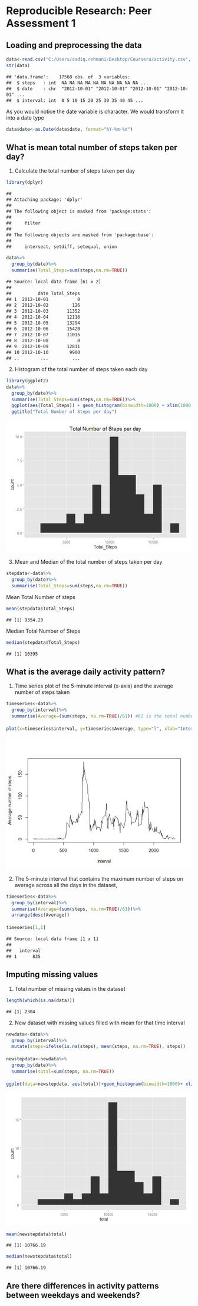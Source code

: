 # Reproducible Research: Peer Assessment 1


## Loading and preprocessing the data


```r
data<-read.csv("C:/Users/sadiq.rehmani/Desktop/Coursera/activity.csv", stringsAsFactor = FALSE)
str(data)
```

```
## 'data.frame':	17568 obs. of  3 variables:
##  $ steps   : int  NA NA NA NA NA NA NA NA NA NA ...
##  $ date    : chr  "2012-10-01" "2012-10-01" "2012-10-01" "2012-10-01" ...
##  $ interval: int  0 5 10 15 20 25 30 35 40 45 ...
```

As you would notice the date variable is character. We would transform it into a date type


```r
data$date<-as.Date(data$date, format="%Y-%m-%d")
```


## What is mean total number of steps taken per day?

1. Calculate the total number of steps taken per day


```r
library(dplyr)
```

```
## 
## Attaching package: 'dplyr'
## 
## The following object is masked from 'package:stats':
## 
##     filter
## 
## The following objects are masked from 'package:base':
## 
##     intersect, setdiff, setequal, union
```

```r
data%>%
  group_by(date)%>%
  summarise(Total_Steps=sum(steps,na.rm=TRUE))
```

```
## Source: local data frame [61 x 2]
## 
##          date Total_Steps
## 1  2012-10-01           0
## 2  2012-10-02         126
## 3  2012-10-03       11352
## 4  2012-10-04       12116
## 5  2012-10-05       13294
## 6  2012-10-06       15420
## 7  2012-10-07       11015
## 8  2012-10-08           0
## 9  2012-10-09       12811
## 10 2012-10-10        9900
## ..        ...         ...
```

2. Histogram of the total number of steps taken each day


```r
library(ggplot2)
data%>%
  group_by(date)%>%
  summarise(Total_Steps=sum(steps,na.rm=TRUE))%>%
  ggplot(aes(Total_Steps)) + geom_histogram(binwidth=1000) + xlim(1000,18000) + 
  ggtitle("Total Number of Steps per day")
```

![](PA1_template_files/figure-html/unnamed-chunk-4-1.png) 

3. Mean and Median of the total number of steps taken per day


```r
stepdata<-data%>%
  group_by(date)%>%
  summarise(Total_Steps=sum(steps,na.rm=TRUE))
```
Mean Total Number of steps

```r
mean(stepdata$Total_Steps)
```

```
## [1] 9354.23
```

Median Total Number of Steps

```r
median(stepdata$Total_Steps)
```

```
## [1] 10395
```


## What is the average daily activity pattern?

1. Time series plot of the 5-minute interval (x-axis) and the average number of steps taken


```r
timeseries<-data%>%
  group_by(interval)%>%
  summarise(Average=(sum(steps, na.rm=TRUE)/61)) #61 is the total number of days between Oct and November

plot(x=timeseries$interval, y=timeseries$Average, type="l", xlab="Interval", ylab="Average number of steps")
```

![](PA1_template_files/figure-html/unnamed-chunk-8-1.png) 

2. The 5-minute interval that contains the maximum number of steps on average across all the days in the dataset, 


```r
timeseries<-data%>%
  group_by(interval)%>%
  summarise(Average=(sum(steps, na.rm=TRUE)/61))%>%
  arrange(desc(Average))

timeseries[1,1]
```

```
## Source: local data frame [1 x 1]
## 
##   interval
## 1      835
```

## Imputing missing values

1. Total number of missing values in the dataset

```r
length(which(is.na(data)))
```

```
## [1] 2304
```

2. New dataset with missing values filled with mean for that time interval


```r
newdata<-data%>%
  group_by(interval)%>%
  mutate(steps=ifelse(is.na(steps), mean(steps, na.rm=TRUE), steps))
  
newstepdata<-newdata%>%
  group_by(date)%>%
  summarise(total=sum(steps, na.rm=TRUE))
  
ggplot(data=newstepdata, aes(total))+geom_histogram(binwidth=1000)+ xlim(1000,18000)
```

![](PA1_template_files/figure-html/unnamed-chunk-11-1.png) 

```r
mean(newstepdata$total)
```

```
## [1] 10766.19
```

```r
median(newstepdata$total)
```

```
## [1] 10766.19
```

## Are there differences in activity patterns between weekdays and weekends?
